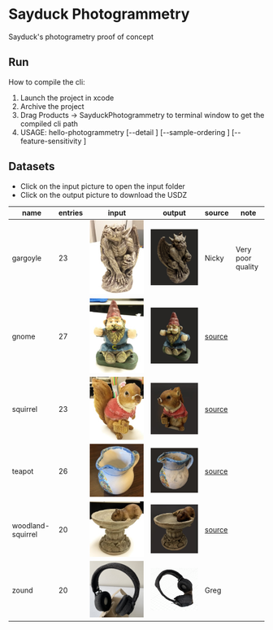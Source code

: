 # Sayduck Photogrammetry

Sayduck's photogrametry proof of concept

## Run

How to compile the cli:

1. Launch the project in xcode
2. Archive the project
3. Drag Products -> SayduckPhotogrammetry to terminal window to get the compiled cli path
4. USAGE: hello-photogrammetry <input-folder> <output-filename> [--detail <detail>] [--sample-ordering <sample-ordering>] [--feature-sensitivity <feature-sensitivity>]

## Datasets

- Click on the input picture to open the input folder
- Click on the output picture to download the USDZ

| name              | entries | input                                                                              | output                                                                                     | source                                       | note              |
| ----------------- | ------- | ---------------------------------------------------------------------------------- | ------------------------------------------------------------------------------------------ | -------------------------------------------- | ----------------- |
| gargoyle          | 23      | [![Input](Datasets/gargoyle/input.jpg)](Datasets/gargoyle/input)                   | [![Output](Datasets/gargoyle/output.png)](Datasets/gargoyle/output.usdz)                   | Nicky                                        | Very poor quality |
| gnome             | 27      | [![Input](Datasets/gnome/input.jpg)](Datasets/gnome/input)                         | [![Output](Datasets/gnome/output.png)](Datasets/gnome/output.usdz)                         | [source](http://zhuoliang.me/meshrecon.html) |
| squirrel          | 23      | [![Input](Datasets/squirrel/input.jpg)](Datasets/squirrel/input)                   | [![Output](Datasets/squirrel/output.png)](Datasets/squirrel/output.usdz)                   | [source](http://zhuoliang.me/meshrecon.html) |
| teapot            | 26      | [![Input](Datasets/teapot/input.jpg)](Datasets/teapot/input)                       | [![Output](Datasets/teapot/output.png)](Datasets/teapot/output.usdz)                       | [source](http://zhuoliang.me/meshrecon.html) |
| woodland-squirrel | 20      | [![Input](Datasets/woodland-squirrel/input.jpg)](Datasets/woodland-squirrel/input) | [![Output](Datasets/woodland-squirrel/output.png)](Datasets/woodland-squirrel/output.usdz) | [source](http://zhuoliang.me/meshrecon.html) |
| zound             | 20      | [![Input](Datasets/zound/input.jpg)](Datasets/zound/input)                         | [![Output](Datasets/zound/output.png)](Datasets/zound/output.usdz)                         | Greg                                         |
